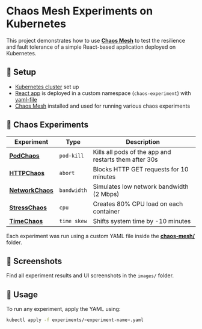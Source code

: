 # Chaos Mesh Experiments on Kubernetes

This project demonstrates how to use **[Chaos Mesh](https://chaos-mesh.org/)** to test the resilience and fault tolerance of a simple React-based application deployed on Kubernetes.

## 🔧 Setup

- [Kubernetes cluster](https://kubernetes.io/docs/tasks/tools/) set up
- [React app](./react-app/) is deployed in a custom namespace (`chaos-experiment`) with [yaml-file](./deployment-manifest/app.yaml)
- [Chaos Mesh](https://chaos-mesh.org/docs/quick-start/) installed and used for running various chaos experiments

## 🧪 Chaos Experiments

| Experiment     | Type         | Description |
|----------------|--------------|-------------|
| **[PodChaos](./chaos-mesh/podchaos.yaml)**   | `pod-kill`   | Kills all pods of the app and restarts them after 30s |
| **[HTTPChaos](./chaos-mesh/http-chaos.yaml)**  | `abort`      | Blocks HTTP GET requests for 10 minutes |
| **[NetworkChaos](./chaos-mesh/network-chaos.yaml)** | `bandwidth` | Simulates low network bandwidth (2 Mbps) |
| **[StressChaos](./chaos-mesh/stress-chaos.yaml)** | `cpu`        | Creates 80% CPU load on each container |
| **[TimeChaos](./chaos-mesh/time-chaos.yaml)**  | `time skew`  | Shifts system time by -10 minutes |

Each experiment was run using a custom YAML file inside the **[chaos-mesh/](./chaos-mesh/)** folder.

## 📸 Screenshots

Find all experiment results and UI screenshots in the `images/` folder.

## 🚀 Usage

To run any experiment, apply the YAML using:

```bash
kubectl apply -f experiments/<experiment-name>.yaml

